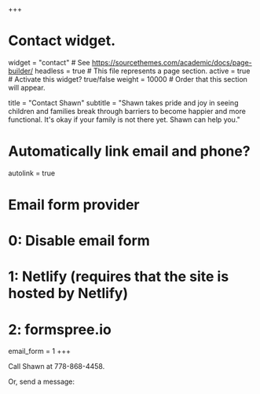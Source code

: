 +++
# Contact widget.
widget = "contact"  # See https://sourcethemes.com/academic/docs/page-builder/
headless = true  # This file represents a page section.
active = true  # Activate this widget? true/false
weight = 10000  # Order that this section will appear.

title = "Contact Shawn"
subtitle = "Shawn takes pride and joy in seeing children and families break through barriers to become happier and more functional. It's okay if your family is not there yet. Shawn can help you."

# Automatically link email and phone?
autolink = true

# Email form provider
#   0: Disable email form
#   1: Netlify (requires that the site is hosted by Netlify)
#   2: formspree.io
email_form = 1
+++

Call Shawn at 778-868-4458.

Or, send a message: